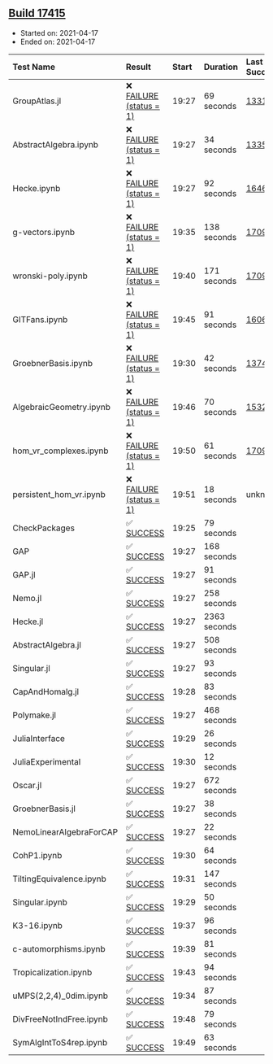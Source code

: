 ## [Build 17415](https://oscarci.mathematik.uni-kl.de/job/oscar/17415/)

* Started on: 2021-04-17
* Ended on: 2021-04-17

| Test Name    | Result | Start | Duration | Last Success | First Failure |
|:-------------|:-------|:------|:---------|:-------------|:--------------|
| GroupAtlas.jl | ❌ [FAILURE (status = 1)](https://oscarci.mathematik.uni-kl.de/job/oscar/17415/artifact/logs/build-17415/GroupAtlas.jl.log) | 19:27 | 69 seconds | [13311](https://oscarci.mathematik.uni-kl.de/job/oscar/13311/) | [13312](https://oscarci.mathematik.uni-kl.de/job/oscar/13312/) |
| AbstractAlgebra.ipynb | ❌ [FAILURE (status = 1)](https://oscarci.mathematik.uni-kl.de/job/oscar/17415/artifact/logs/build-17415/AbstractAlgebra.ipynb.log) | 19:27 | 34 seconds | [13355](https://oscarci.mathematik.uni-kl.de/job/oscar/13355/) | [13356](https://oscarci.mathematik.uni-kl.de/job/oscar/13356/) |
| Hecke.ipynb | ❌ [FAILURE (status = 1)](https://oscarci.mathematik.uni-kl.de/job/oscar/17415/artifact/logs/build-17415/Hecke.ipynb.log) | 19:27 | 92 seconds | [16463](https://oscarci.mathematik.uni-kl.de/job/oscar/16463/) | [16464](https://oscarci.mathematik.uni-kl.de/job/oscar/16464/) |
| g-vectors.ipynb | ❌ [FAILURE (status = 1)](https://oscarci.mathematik.uni-kl.de/job/oscar/17415/artifact/logs/build-17415/g-vectors.ipynb.log) | 19:35 | 138 seconds | [17099](https://oscarci.mathematik.uni-kl.de/job/oscar/17099/) | [17100](https://oscarci.mathematik.uni-kl.de/job/oscar/17100/) |
| wronski-poly.ipynb | ❌ [FAILURE (status = 1)](https://oscarci.mathematik.uni-kl.de/job/oscar/17415/artifact/logs/build-17415/wronski-poly.ipynb.log) | 19:40 | 171 seconds | [17098](https://oscarci.mathematik.uni-kl.de/job/oscar/17098/) | [17099](https://oscarci.mathematik.uni-kl.de/job/oscar/17099/) |
| GITFans.ipynb | ❌ [FAILURE (status = 1)](https://oscarci.mathematik.uni-kl.de/job/oscar/17415/artifact/logs/build-17415/GITFans.ipynb.log) | 19:45 | 91 seconds | [16068](https://oscarci.mathematik.uni-kl.de/job/oscar/16068/) | [16069](https://oscarci.mathematik.uni-kl.de/job/oscar/16069/) |
| GroebnerBasis.ipynb | ❌ [FAILURE (status = 1)](https://oscarci.mathematik.uni-kl.de/job/oscar/17415/artifact/logs/build-17415/GroebnerBasis.ipynb.log) | 19:30 | 42 seconds | [13748](https://oscarci.mathematik.uni-kl.de/job/oscar/13748/) | [13749](https://oscarci.mathematik.uni-kl.de/job/oscar/13749/) |
| AlgebraicGeometry.ipynb | ❌ [FAILURE (status = 1)](https://oscarci.mathematik.uni-kl.de/job/oscar/17415/artifact/logs/build-17415/AlgebraicGeometry.ipynb.log) | 19:46 | 70 seconds | [15322](https://oscarci.mathematik.uni-kl.de/job/oscar/15322/) | [15323](https://oscarci.mathematik.uni-kl.de/job/oscar/15323/) |
| hom_vr_complexes.ipynb | ❌ [FAILURE (status = 1)](https://oscarci.mathematik.uni-kl.de/job/oscar/17415/artifact/logs/build-17415/hom_vr_complexes.ipynb.log) | 19:50 | 61 seconds | [17099](https://oscarci.mathematik.uni-kl.de/job/oscar/17099/) | [17100](https://oscarci.mathematik.uni-kl.de/job/oscar/17100/) |
| persistent_hom_vr.ipynb | ❌ [FAILURE (status = 1)](https://oscarci.mathematik.uni-kl.de/job/oscar/17415/artifact/logs/build-17415/persistent_hom_vr.ipynb.log) | 19:51 | 18 seconds | unknown | unknown |
| CheckPackages | ✅ [SUCCESS](https://oscarci.mathematik.uni-kl.de/job/oscar/17415/artifact/logs/build-17415/CheckPackages.log) | 19:25 | 79 seconds |  |  |
| GAP | ✅ [SUCCESS](https://oscarci.mathematik.uni-kl.de/job/oscar/17415/artifact/logs/build-17415/GAP.log) | 19:27 | 168 seconds |  |  |
| GAP.jl | ✅ [SUCCESS](https://oscarci.mathematik.uni-kl.de/job/oscar/17415/artifact/logs/build-17415/GAP.jl.log) | 19:27 | 91 seconds |  |  |
| Nemo.jl | ✅ [SUCCESS](https://oscarci.mathematik.uni-kl.de/job/oscar/17415/artifact/logs/build-17415/Nemo.jl.log) | 19:27 | 258 seconds |  |  |
| Hecke.jl | ✅ [SUCCESS](https://oscarci.mathematik.uni-kl.de/job/oscar/17415/artifact/logs/build-17415/Hecke.jl.log) | 19:27 | 2363 seconds |  |  |
| AbstractAlgebra.jl | ✅ [SUCCESS](https://oscarci.mathematik.uni-kl.de/job/oscar/17415/artifact/logs/build-17415/AbstractAlgebra.jl.log) | 19:27 | 508 seconds |  |  |
| Singular.jl | ✅ [SUCCESS](https://oscarci.mathematik.uni-kl.de/job/oscar/17415/artifact/logs/build-17415/Singular.jl.log) | 19:27 | 93 seconds |  |  |
| CapAndHomalg.jl | ✅ [SUCCESS](https://oscarci.mathematik.uni-kl.de/job/oscar/17415/artifact/logs/build-17415/CapAndHomalg.jl.log) | 19:28 | 83 seconds |  |  |
| Polymake.jl | ✅ [SUCCESS](https://oscarci.mathematik.uni-kl.de/job/oscar/17415/artifact/logs/build-17415/Polymake.jl.log) | 19:27 | 468 seconds |  |  |
| JuliaInterface | ✅ [SUCCESS](https://oscarci.mathematik.uni-kl.de/job/oscar/17415/artifact/logs/build-17415/JuliaInterface.log) | 19:29 | 26 seconds |  |  |
| JuliaExperimental | ✅ [SUCCESS](https://oscarci.mathematik.uni-kl.de/job/oscar/17415/artifact/logs/build-17415/JuliaExperimental.log) | 19:30 | 12 seconds |  |  |
| Oscar.jl | ✅ [SUCCESS](https://oscarci.mathematik.uni-kl.de/job/oscar/17415/artifact/logs/build-17415/Oscar.jl.log) | 19:27 | 672 seconds |  |  |
| GroebnerBasis.jl | ✅ [SUCCESS](https://oscarci.mathematik.uni-kl.de/job/oscar/17415/artifact/logs/build-17415/GroebnerBasis.jl.log) | 19:27 | 38 seconds |  |  |
| NemoLinearAlgebraForCAP | ✅ [SUCCESS](https://oscarci.mathematik.uni-kl.de/job/oscar/17415/artifact/logs/build-17415/NemoLinearAlgebraForCAP.log) | 19:27 | 22 seconds |  |  |
| CohP1.ipynb | ✅ [SUCCESS](https://oscarci.mathematik.uni-kl.de/job/oscar/17415/artifact/logs/build-17415/CohP1.ipynb.log) | 19:30 | 64 seconds |  |  |
| TiltingEquivalence.ipynb | ✅ [SUCCESS](https://oscarci.mathematik.uni-kl.de/job/oscar/17415/artifact/logs/build-17415/TiltingEquivalence.ipynb.log) | 19:31 | 147 seconds |  |  |
| Singular.ipynb | ✅ [SUCCESS](https://oscarci.mathematik.uni-kl.de/job/oscar/17415/artifact/logs/build-17415/Singular.ipynb.log) | 19:29 | 50 seconds |  |  |
| K3-16.ipynb | ✅ [SUCCESS](https://oscarci.mathematik.uni-kl.de/job/oscar/17415/artifact/logs/build-17415/K3-16.ipynb.log) | 19:37 | 96 seconds |  |  |
| c-automorphisms.ipynb | ✅ [SUCCESS](https://oscarci.mathematik.uni-kl.de/job/oscar/17415/artifact/logs/build-17415/c-automorphisms.ipynb.log) | 19:39 | 81 seconds |  |  |
| Tropicalization.ipynb | ✅ [SUCCESS](https://oscarci.mathematik.uni-kl.de/job/oscar/17415/artifact/logs/build-17415/Tropicalization.ipynb.log) | 19:43 | 94 seconds |  |  |
| uMPS(2,2,4)_0dim.ipynb | ✅ [SUCCESS](https://oscarci.mathematik.uni-kl.de/job/oscar/17415/artifact/logs/build-17415/uMPS-2-2-4-_0dim.ipynb.log) | 19:34 | 87 seconds |  |  |
| DivFreeNotIndFree.ipynb | ✅ [SUCCESS](https://oscarci.mathematik.uni-kl.de/job/oscar/17415/artifact/logs/build-17415/DivFreeNotIndFree.ipynb.log) | 19:48 | 79 seconds |  |  |
| SymAlgIntToS4rep.ipynb | ✅ [SUCCESS](https://oscarci.mathematik.uni-kl.de/job/oscar/17415/artifact/logs/build-17415/SymAlgIntToS4rep.ipynb.log) | 19:49 | 63 seconds |  |  |
